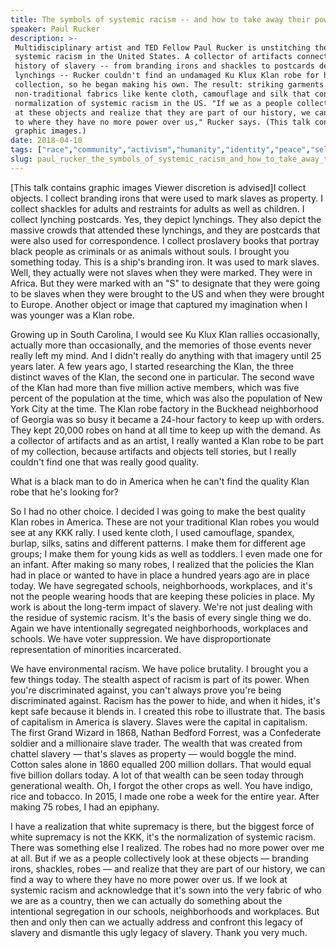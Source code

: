 ```yaml
---
title: The symbols of systemic racism -- and how to take away their power
speaker: Paul Rucker
description: >-
 Multidisciplinary artist and TED Fellow Paul Rucker is unstitching the legacy of
 systemic racism in the United States. A collector of artifacts connected to the
 history of slavery -- from branding irons and shackles to postcards depicting
 lynchings -- Rucker couldn't find an undamaged Ku Klux Klan robe for his
 collection, so he began making his own. The result: striking garments in
 non-traditional fabrics like kente cloth, camouflage and silk that confront the
 normalization of systemic racism in the US. "If we as a people collectively look
 at these objects and realize that they are part of our history, we can find a way
 to where they have no more power over us," Rucker says. (This talk contains
 graphic images.)
date: 2018-04-10
tags: ["race","community","activism","humanity","identity","peace","self","social-change","society","art","ted-fellows"]
slug: paul_rucker_the_symbols_of_systemic_racism_and_how_to_take_away_their_power
---
```


[This talk contains graphic images Viewer discretion is advised]I collect objects. I
collect branding irons that were used to mark slaves as property. I collect shackles for
adults and restraints for adults as well as children. I collect lynching postcards. Yes,
they depict lynchings. They also depict the massive crowds that attended these lynchings,
and they are postcards that were also used for correspondence. I collect proslavery books
that portray black people as criminals or as animals without souls. I brought you something
today. This is a ship's branding iron. It was used to mark slaves. Well, they actually
were not slaves when they were marked. They were in Africa. But they were marked with an
"S" to designate that they were going to be slaves when they were brought to the US and
when they were brought to Europe. Another object or image that captured my imagination when
I was younger was a Klan robe.

Growing up in South Carolina, I would see Ku Klux Klan rallies occasionally, actually more
than occasionally, and the memories of those events never really left my mind. And I
didn't really do anything with that imagery until 25 years later. A few years ago, I
started researching the Klan, the three distinct waves of the Klan, the second one in
particular. The second wave of the Klan had more than five million active members, which
was five percent of the population at the time, which was also the population of New York
City at the time. The Klan robe factory in the Buckhead neighborhood of Georgia was so
busy it became a 24-hour factory to keep up with orders. They kept 20,000 robes on hand at
all time to keep up with the demand. As a collector of artifacts and as an artist, I
really wanted a Klan robe to be part of my collection, because artifacts and objects tell
stories, but I really couldn't find one that was really good quality.

What is a black man to do in America when he can't find the quality Klan robe that he's
looking for?

So I had no other choice. I decided I was going to make the best quality Klan robes in
America. These are not your traditional Klan robes you would see at any KKK rally. I used
kente cloth, I used camouflage, spandex, burlap, silks, satins and different patterns. I
make them for different age groups; I make them for young kids as well as toddlers. I even
made one for an infant. After making so many robes, I realized that the policies the Klan
had in place or wanted to have in place a hundred years ago are in place today. We have
segregated schools, neighborhoods, workplaces, and it's not the people wearing hoods that
are keeping these policies in place. My work is about the long-term impact of slavery.
We're not just dealing with the residue of systemic racism. It's the basis of every single
thing we do. Again we have intentionally segregated neighborhoods, workplaces and schools.
We have voter suppression. We have disproportionate representation of minorities
incarcerated.

We have environmental racism. We have police brutality. I brought you a few things today.
The stealth aspect of racism is part of its power. When you're discriminated against, you
can't always prove you're being discriminated against. Racism has the power to hide, and
when it hides, it's kept safe because it blends in. I created this robe to illustrate
that. The basis of capitalism in America is slavery. Slaves were the capital in capitalism.
The first Grand Wizard in 1868, Nathan Bedford Forrest, was a Confederate soldier and a
millionaire slave trader. The wealth that was created from chattel slavery — that's slaves
as property — would boggle the mind. Cotton sales alone in 1860 equalled 200 million
dollars. That would equal five billion dollars today. A lot of that wealth can be seen
today through generational wealth. Oh, I forgot the other crops as well. You have indigo,
rice and tobacco. In 2015, I made one robe a week for the entire year. After making 75
robes, I had an epiphany.

I have a realization that white supremacy is there, but the biggest force of white
supremacy is not the KKK, it's the normalization of systemic racism. There was something
else I realized. The robes had no more power over me at all. But if we as a people
collectively look at these objects — branding irons, shackles, robes — and realize that
they are part of our history, we can find a way to where they have no more power over us.
If we look at systemic racism and acknowledge that it's sown into the very fabric of who
we are as a country, then we can actually do something about the intentional segregation
in our schools, neighborhoods and workplaces. But then and only then can we actually
address and confront this legacy of slavery and dismantle this ugly legacy of
slavery. Thank you very much.

<!--
ad_duration=3.33
comment_count=58
event="TED2018"
external_start_time=0
has_talk_citation=0
intro_duration=11.82
is_subtitle_required="False"
is_talk_featured="True"
language="en"
language_swap="False"
native_language="en"
number_of_related_talks=6
number_of_speakers=1
number_of_subtitled_videos=26
number_of_tags=11
number_of_talk_download_languages=26
number_of_talk_more_resources=0
number_of_talk_recommendations=0
number_of_talks_take_actions=1
post_ad_duration=0.83
published_timestamp="2018-06-26 19:55:21"
recording_date="2018-04-10"
speaker_description="Multidisciplinary artist"
speaker_is_published=1
speaker_name="Paul Rucker"
talk_more_resources=[]
talk_name="The symbols of systemic racism -- and how to take away their power"
talks_tags=["race","community","activism","humanity","identity","peace","self","social-change","society","art","ted-fellows"]
url_audio="https://download.ted.com/talks/PaulRucker_2018U.mp3?apikey=acme-roadrunner"
url_photo_speaker="https://pe.tedcdn.com/images/ted/01a31691534b4676491d71eed62f6713e18e59fb_254x191.jpg"
url_photo_talk="https://s3.amazonaws.com/talkstar-photos/uploads/eba5814b-a17a-428f-ba80-f4b7a3624789/PaulRucker_2018-embed.jpg"
url_webpage="https://www.ted.com/talks/paul_rucker_the_symbols_of_systemic_racism_and_how_to_take_away_their_power"
video_type_name="TED Stage Talk"
-->